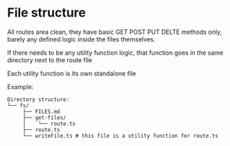 # File structure

All routes area clean, they have basic GET POST PUT DELTE methods only, barely any defined logic inside the files themselves.

If there needs to be any utility function logic, that function goes in the same directory next to the route file

Each utility function is its own standalone file

Example:

```
Directory structure:
└── fs/
     ├── FILES.md
     ├── get-files/
     │    └── route.ts
     ├── route.ts
     └── writeFile.ts # this file is a utility function for route.ts
```
